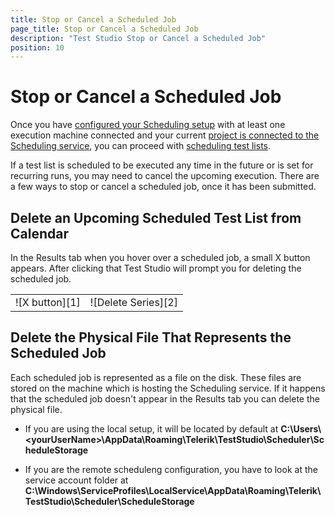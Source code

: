 ```yaml
---
title: Stop or Cancel a Scheduled Job
page_title: Stop or Cancel a Scheduled Job
description: "Test Studio Stop or Cancel a Scheduled Job"
position: 10
---
```

# Stop or Cancel a Scheduled Job

Once you have <a href="/features/scheduling-test-runs/multiple-machines-scheduling-setup/create-scheduling-server#configure-the-test-studio-scheduling-service" target="_blank">configured your Scheduling setup</a> with at least one execution machine connected and your current <a href="/features/scheduling-test-runs/connect-to-scheduling-server#schedule-tests-on-remote-execution-machines" target="_blank">project is connected to the Scheduling service</a>, you can proceed with <a href="/features/scheduling-test-runs/schedule-execution" target="_blank">scheduling test lists</a>.

If a test list is scheduled to be executed any time in the future or is set for recurring runs, you may need to cancel the upcoming execution. There are a few ways to stop or cancel a scheduled job, once it has been submitted.

## Delete an Upcoming Scheduled Test List from Calendar

In the Results tab when you hover over a scheduled job, a small X button appears. After clicking that Test Studio will prompt you for deleting the scheduled job.

<table id="no-table">
<tr>
<td>![X button][1]</td>
<td>![Delete Series][2]</td>
</tr>
<table>

## Delete the Physical File That Represents the Scheduled Job

Each scheduled job is represented as a file on the disk. These files are stored on the machine which is hosting the Scheduling service. If it happens that the scheduled job doesn't appear in the Results tab you can delete the physical file. 

- If you are using the local setup, it will be located by default at **C:\Users\\\<yourUserName>\AppData\Roaming\Telerik\TestStudio\Scheduler\ScheduleStorage** 

- If you are the remote scheduleng configuration, you have to look at the service account folder at __C:\Windows\ServiceProfiles\LocalService\AppData\Roaming\Telerik\TestStudio\Scheduler\ScheduleStorage__


[1]: /img/features/scheduling-test-runs/stop-cancel-scheduled-job/fig1.png
[2]: /img/features/scheduling-test-runs/stop-cancel-scheduled-job/fig2.png
[3]: /img/features/scheduling-test-runs/stop-cancel-scheduled-job/fig3.png
[4]: /img/features/scheduling-test-runs/stop-cancel-scheduled-job/fig4.png
[5]: /img/features/scheduling-test-runs/stop-cancel-scheduled-job/fig5.png

